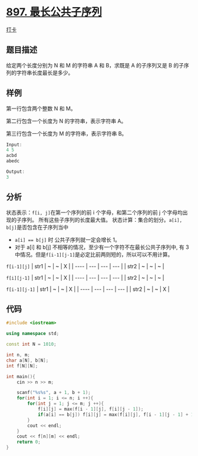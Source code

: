 # [897. 最长公共子序列](https://www.acwing.com/problem/content/899/)

[打卡](https://www.acwing.com/activity/content/problem/content/1005/1/)

## 题目描述

给定两个长度分别为 N 和 M 的字符串 A 和 B，求既是 A 的子序列又是 B 的子序列的字符串长度最长是多少。

## 样例

第一行包含两个整数 N 和 M。

第二行包含一个长度为 N 的字符串，表示字符串 A。

第三行包含一个长度为 M 的字符串，表示字符串 B。

```c++
Input:
4 5
acbd
abedc

Output:
3
```

## 分析

状态表示：`f[i, j]`在第一个序列的前 i 个字母，和第二个序列的前 j 个字母均出现的子序列。 所有这些子序列的长度最大值。
状态计算：集合的划分。`a[i], b[j]`是否包含在子序列当中

- `a[i] == b[j]` 时 公共子序列就一定会增长 1。
- 对于 a[i] 和 b[j] 不相等的情况，至少有一个字符不在最长公共子序列中, 有 3 中情况。但是`f[i-1][j-1]`是必定比前两则短的，所以可以不用计算。

`f[i-1][j]`
| str1 | ~ | ~ | X |
| ---- | --- | --- | --- |
| str2 | ~ | ~ | ~ |

`f[i][j-1]`
| str1 | ~ | ~ | X |
| ---- | --- | --- | --- |
| str2 | ~ | ~ | ~ |

`f[i-1][j-1]`
| str1 | ~ | ~ | X |
| ---- | --- | --- | --- |
| str2 | ~ | ~ | X |

## 代码

```c++
#include <iostream>

using namespace std;

const int N = 1010;

int n, m;
char a[N], b[N];
int f[N][N];

int main(){
    cin >> n >> m;

    scanf("%s%s", a + 1, b + 1);
    for(int i = 1; i <= n; i ++){
        for(int j = 1; j <= m; j ++){
            f[i][j] = max(f[i - 1][j], f[i][j - 1]);
            if(a[i] == b[j]) f[i][j] = max(f[i][j], f[i - 1][j - 1] + 1);
        }
        cout << endl;
    }
    cout << f[n][m] << endl;
    return 0;
}
```
